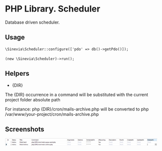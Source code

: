 # PHP Library. Scheduler

Database driven scheduler.

## Usage ##

```
\Sinevia\Scheduler::configure(['pdo' => db()->getPdo()]);

(new \Sinevia\Scheduler)->run();
```

## Helpers ##

- {DIR}

The {DIR} occurrence in a command will be substituted with the current project folder absolute path

For instance: 
php {DIR}/cron/mails-archive.php will be converted to php /var/www/your-project/cron/mails-archive.php

## Screenshots ##

<img src="Screenshot.png" />

